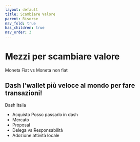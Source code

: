 ```yaml
---
layout: default
title: Scambiare Valore
parent: Risorse 
nav_fold: true
has_children: true
nav_order: 3
---
```


# Mezzi per scambiare valore

Moneta Fiat vs Moneta non fiat
## Dash l'wallet più veloce al mondo per fare transazioni!

Dash Italia
- Acquisto Posso passarlo in dash 
- Mercato
- Proposal
- Delega vs Responsabilità
- Adozione attività locale 

